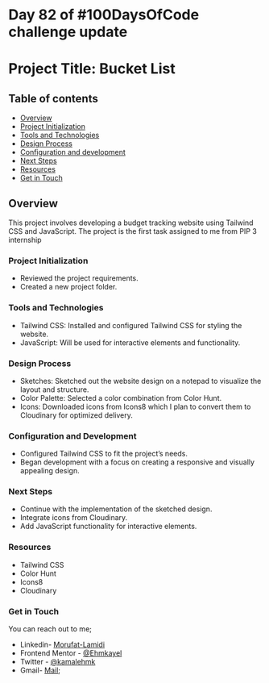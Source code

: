 # Day 82 of #100DaysOfCode challenge update

# Project Title: Bucket List

## Table of contents
- [Overview](#overview)
- [Project Initialization](#project-initialization)
- [Tools and Technologies](#tools-and-technologies)
- [Design Process](#design-process)
- [Configuration and development](#configuration-and-development)
- [Next Steps](#next-steps)
- [Resources](#resources)
- [Get in Touch](#get-in-touch)


## Overview
This project involves developing a budget tracking website using Tailwind CSS and JavaScript. The project is the first task assigned to me from PIP 3 internship


### Project Initialization

- Reviewed the project requirements.
- Created a new project folder.

### Tools and Technologies

- Tailwind CSS: Installed and configured Tailwind CSS for styling the website.
- JavaScript: Will be used for interactive elements and functionality.

### Design Process

- Sketches: Sketched out the website design on a notepad to visualize the layout and structure.
- Color Palette: Selected a color combination from Color Hunt.
- Icons: Downloaded icons from Icons8 which I plan to convert them to Cloudinary for optimized delivery.

### Configuration and Development

- Configured Tailwind CSS to fit the project’s needs.
- Began development with a focus on creating a responsive and visually appealing design.

### Next Steps

- Continue with the implementation of the sketched design.
- Integrate icons from Cloudinary.
- Add JavaScript functionality for interactive elements.

### Resources

- Tailwind CSS
- Color Hunt
- Icons8
- Cloudinary

### Get in Touch

You can reach out to me;
 - Linkedin- [Morufat-Lamidi](https://linkedin.com/in/morufat-lamidi)
 - Frontend Mentor - [@Ehmkayel](https://www.frontendmentor.io/profile/Ehmkayel)
 - Twitter - [@kamalehmk](https://www.twitter.com/kamalehmk)
 - Gmail- [Mail](mailto:lamidimorufat0@gmail.com);